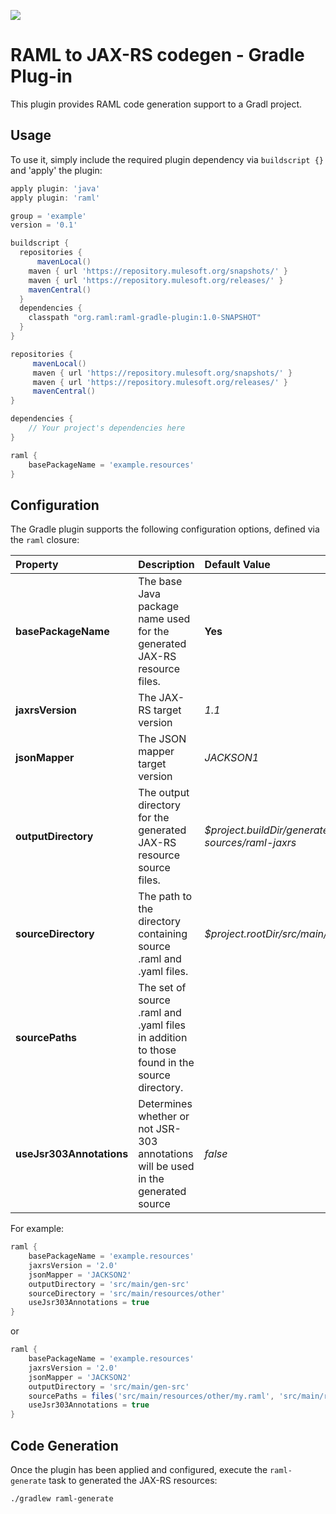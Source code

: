 ![](http://raml.org/images/logo.png)

# RAML to JAX-RS codegen - Gradle Plug-in

This plugin provides RAML code generation support to a Gradl project.

## Usage

To use it, simply include the required plugin dependency via `buildscript {}` and 'apply' the plugin:

```groovy
apply plugin: 'java'
apply plugin: 'raml'

group = 'example'
version = '0.1'

buildscript {
  repositories {
      mavenLocal()
    maven { url 'https://repository.mulesoft.org/snapshots/' }
    maven { url 'https://repository.mulesoft.org/releases/' }
    mavenCentral()
  }
  dependencies {
    classpath "org.raml:raml-gradle-plugin:1.0-SNAPSHOT"
  }
}

repositories {
     mavenLocal()
     maven { url 'https://repository.mulesoft.org/snapshots/' }
     maven { url 'https://repository.mulesoft.org/releases/' }
     mavenCentral()
}

dependencies {
    // Your project's dependencies here
}

raml {
    basePackageName = 'example.resources'
}
```

## Configuration

The Gradle plugin supports the following configuration options, defined via the `raml` closure:

|Property|Description|Default Value|Required|
|:-------|:----------|:------------|--------|
|**basePackageName**|The base Java package name used for the generated JAX-RS resource files.|**Yes**|
|**jaxrsVersion**|The JAX-RS target version|*1.1*|No|
|**jsonMapper**|The JSON mapper target version|*JACKSON1*|No|
|**outputDirectory**|The output directory for the generated JAX-RS resource source files.|*$project.buildDir/generated-sources/raml-jaxrs*|No|
|**sourceDirectory**|The path to the directory containing source .raml and .yaml files.|*$project.rootDir/src/main/raml*|No|
|**sourcePaths**|The set of source .raml and .yaml files in addition to those found in the source directory.||No|
|**useJsr303Annotations**|Determines whether or not JSR-303 annotations will be used in the generated source|*false*|No|

For example:

```groovy
raml {
    basePackageName = 'example.resources'
    jaxrsVersion = '2.0'
    jsonMapper = 'JACKSON2'
    outputDirectory = 'src/main/gen-src'
    sourceDirectory = 'src/main/resources/other'
    useJsr303Annotations = true
}
```

or

```groovy
raml {
    basePackageName = 'example.resources'
    jaxrsVersion = '2.0'
    jsonMapper = 'JACKSON2'
    outputDirectory = 'src/main/gen-src'
    sourcePaths = files('src/main/resources/other/my.raml', 'src/main/resources/base.yaml')
    useJsr303Annotations = true
}
```

## Code Generation

Once the plugin has been applied and configured, execute the `raml-generate` task to generated the JAX-RS resources:

    ./gradlew raml-generate
